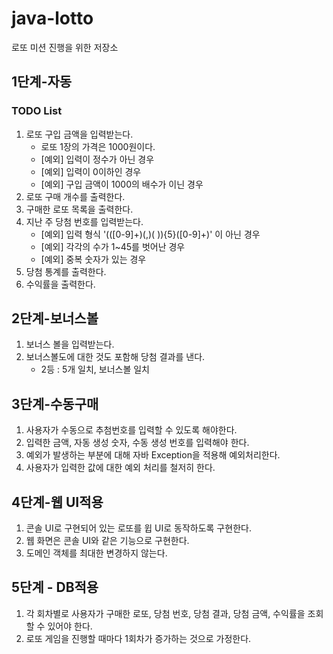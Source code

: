 # java-lotto 
로또 미션 진행을 위한 저장소 
## 1단계-자동
### TODO List
1. 로또 구입 금액을 입력받는다.
   - 로또 1장의 가격은 1000원이다.
   - [예외] 입력이 정수가 아닌 경우
   - [예외] 입력이 0이하인 경우 
   - [예외] 구입 금액이 1000의 배수가 이닌 경우
2. 로또 구매 개수를 출력한다.
3. 구매한 로또 목록을 출력한다.
4. 지난 주 당첨 번호를 입력받는다.
   - [예외] 입력 형식 '(([0-9]+)(,)( )){5}([0-9]+)' 이 아닌 경우
   - [예외] 각각의 수가 1~45를 벗어난 경우
   - [예외] 중복 숫자가 있는 경우
5. 당첨 통계를 출력한다.
6. 수익률을 출력한다.

## 2단계-보너스볼
1. 보너스 볼을 입력받는다.
2. 보너스볼도에 대한 것도 포함해 당첨 결과를 낸다.
   -  2등 : 5개 일치, 보너스볼 일치
   
## 3단계-수동구매
1. 사용자가 수동으로 추첨번호를 입력할 수 있도록 해야한다.
2. 입력한 금액, 자동 생성 숫자, 수동 생성 번호를 입력해야 한다.
3. 예외가 발생하는 부분에 대해 자바 Exception을 적용해 예외처리한다. 
4. 사용자가 입력한 값에 대한 예외 처리를 철저히 한다.

## 4단계-웹 UI적용
1. 콘솔 UI로 구현되어 있는 로또를 윕 UI로 동작하도록 구현한다.
2. 웹 화면은 콘솔 UI와 같은 기능으로 구현한다.
3. 도메인 객체를 최대한 변경하지 않는다.

## 5단계 - DB적용
1. 각 회차별로 사용자가 구매한 로또, 당첨 번호, 당첨 결과, 당첨 금액, 수익률을
   조회할 수 있어야 한다.
2. 로또 게임을 진행할 때마다 1회차가 증가하는 것으로 가정한다.